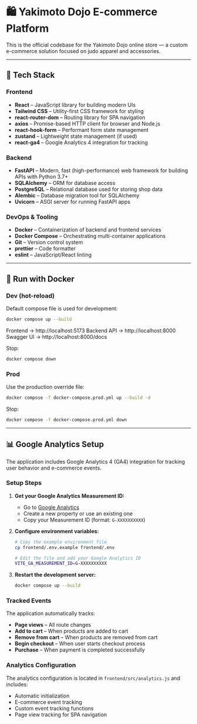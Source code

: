 # 🛍️ Yakimoto Dojo E-commerce Platform

This is the official codebase for the Yakimoto Dojo online store — a custom e-commerce solution focused on judo apparel and accessories.

---

## 🧰 Tech Stack

### Frontend

- **React** – JavaScript library for building modern UIs
- **Tailwind CSS** – Utility-first CSS framework for styling
- **react-router-dom** – Routing library for SPA navigation
- **axios** – Promise-based HTTP client for browser and Node.js
- **react-hook-form** – Performant form state management
- **zustand** – Lightweight state management (if used)
- **react-ga4** – Google Analytics 4 integration for tracking

### Backend

- **FastAPI** – Modern, fast (high-performance) web framework for building APIs with Python 3.7+
- **SQLAlchemy** – ORM for database access
- **PostgreSQL** – Relational database used for storing shop data
- **Alembic** – Database migration tool for SQLAlchemy
- **Uvicorn** – ASGI server for running FastAPI apps

### DevOps & Tooling

- **Docker** – Containerization of backend and frontend services
- **Docker Compose** – Orchestrating multi-container applications
- **Git** – Version control system
- **prettier** – Code formatter
- **eslint** – JavaScript/React linting

---

## 🚀 Run with Docker

### Dev (hot-reload)

Default compose file is used for development:

```bash
docker compose up --build
```

Frontend → http://localhost:5173
Backend API → http://localhost:8000
Swagger UI → http://localhost:8000/docs

Stop:

```bash
docker compose down
```

### Prod
Use the production override file:

```bash
docker compose -f docker-compose.prod.yml up --build -d
```
Stop:

```bash
docker compose -f docker-compose.prod.yml down
```

---

## 📊 Google Analytics Setup

The application includes Google Analytics 4 (GA4) integration for tracking user behavior and e-commerce events.

### Setup Steps

1. **Get your Google Analytics Measurement ID:**
   - Go to [Google Analytics](https://analytics.google.com/)
   - Create a new property or use an existing one
   - Copy your Measurement ID (format: `G-XXXXXXXXXX`)

2. **Configure environment variables:**
   ```bash
   # Copy the example environment file
   cp frontend/.env.example frontend/.env
   
   # Edit the file and add your Google Analytics ID
   VITE_GA_MEASUREMENT_ID=G-XXXXXXXXXX
   ```

3. **Restart the development server:**
   ```bash
   docker compose up --build
   ```

### Tracked Events

The application automatically tracks:
- **Page views** – All route changes
- **Add to cart** – When products are added to cart
- **Remove from cart** – When products are removed from cart
- **Begin checkout** – When user starts checkout process
- **Purchase** – When payment is completed successfully

### Analytics Configuration

The analytics configuration is located in `frontend/src/analytics.js` and includes:
- Automatic initialization
- E-commerce event tracking
- Custom event tracking functions
- Page view tracking for SPA navigation